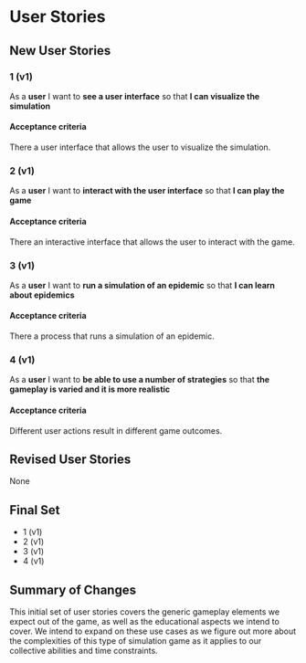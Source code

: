 # User Stories

## New User Stories

### 1 (v1)

As a **user** I want to **see a user interface** so that **I can visualize the simulation**

#### Acceptance criteria

There a user interface that allows the user to visualize the simulation.

### 2 (v1)

As a **user** I want to **interact with the user interface** so that **I can play the game**

#### Acceptance criteria

There an interactive interface that allows the user to interact with the game.

### 3 (v1)

As a **user** I want to **run a simulation of an epidemic** so that **I can learn about epidemics**

#### Acceptance criteria

There a process that runs a simulation of an epidemic.

### 4 (v1)

As a **user** I want to **be able to use a number of strategies** so that **the gameplay is varied and it is more realistic**

#### Acceptance criteria

Different user actions result in different game outcomes.

## Revised User Stories

None

## Final Set

-   1 (v1)
-   2 (v1)
-   3 (v1)
-   4 (v1)

## Summary of Changes

This initial set of user stories covers the generic gameplay elements we expect out of the game, as well as the educational aspects we intend to cover. We intend to expand on these use cases as we figure out more about the complexities of this type of simulation game as it applies to our collective abilities and time constraints.
